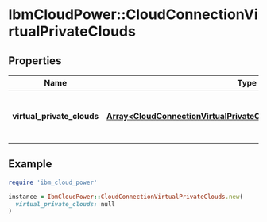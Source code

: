 # IbmCloudPower::CloudConnectionVirtualPrivateClouds

## Properties

| Name | Type | Description | Notes |
| ---- | ---- | ----------- | ----- |
| **virtual_private_clouds** | [**Array&lt;CloudConnectionVirtualPrivateCloudsVirtualPrivateCloudsInner&gt;**](CloudConnectionVirtualPrivateCloudsVirtualPrivateCloudsInner.md) | list of available virtual private clouds |  |

## Example

```ruby
require 'ibm_cloud_power'

instance = IbmCloudPower::CloudConnectionVirtualPrivateClouds.new(
  virtual_private_clouds: null
)
```

